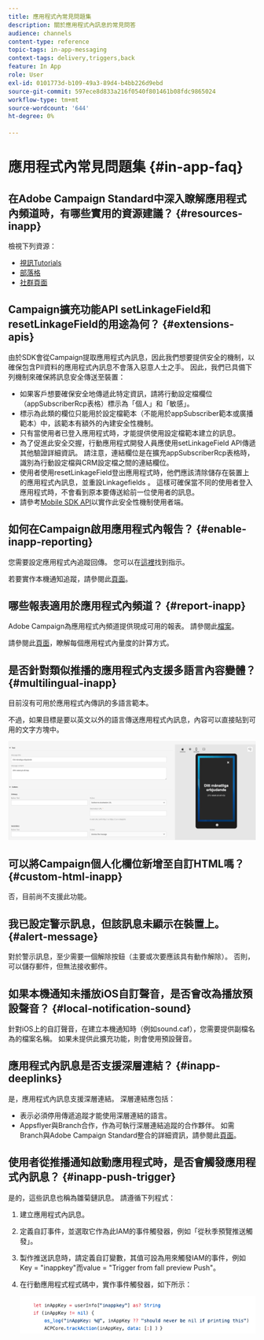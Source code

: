 ```yaml
---
title: 應用程式內常見問題集
description: 關於應用程式內訊息的常見問答
audience: channels
content-type: reference
topic-tags: in-app-messaging
context-tags: delivery,triggers,back
feature: In App
role: User
exl-id: 0101773d-b109-49a3-89d4-b4bb226d9ebd
source-git-commit: 597ece8d833a216f0540f801461b08fdc9865024
workflow-type: tm+mt
source-wordcount: '644'
ht-degree: 0%

---
```


# 應用程式內常見問題集 {#in-app-faq}

## 在Adobe Campaign Standard中深入瞭解應用程式內頻道時，有哪些實用的資源建議？ {#resources-inapp}

檢視下列資源：

* [視訊Tutorials](https://experienceleague.adobe.com/docs/campaign-standard-learn/tutorials/communication-channels/mobile/in-app/in-app-message-overview.html)
* [部落格](https://theblog.adobe.com/get-more-out-of-the-new-in-app-message-channel-from-adobe-campaign/)
* [社群頁面](https://experienceleaguecommunities.adobe.com/t5/adobe-campaign-standard/ct-p/adobe-campaign-standard-community)

## Campaign擴充功能API setLinkageField和resetLinkageField的用途為何？ {#extensions-apis}

由於SDK會從Campaign提取應用程式內訊息，因此我們想要提供安全的機制，以確保包含PII資料的應用程式內訊息不會落入惡意人士之手。 因此，我們已具備下列機制來確保將訊息安全傳送至裝置：

* 如果客戶想要確保安全地傳遞此特定資訊，請將行動設定檔欄位（appSubscriberRcp表格）標示為「個人」和「敏感」。
* 標示為此類的欄位只能用於設定檔範本（不能用於appSubscriber範本或廣播範本）中，該範本有額外的內建安全性機制。
* 只有當使用者已登入應用程式時，才能提供使用設定檔範本建立的訊息。
* 為了促進此安全交握，行動應用程式開發人員應使用setLinkageField API傳遞其他驗證詳細資訊。 請注意，連結欄位是在擴充appSubscriberRcp表格時，識別為行動設定檔與CRM設定檔之間的連結欄位。
* 使用者使用resetLinkageField登出應用程式時，他們應該清除儲存在裝置上的應用程式內訊息，並重設Linkagefields 。 這樣可確保當不同的使用者登入應用程式時，不會看到原本要傳送給前一位使用者的訊息。
* 請參考[Mobile SDK API](https://developer.adobe.com/client-sdks/documentation/adobe-campaign-standard/api-reference/)以實作此安全性機制使用者端。

## 如何在Campaign啟用應用程式內報告？ {#enable-inapp-reporting}

您需要設定應用程式內追蹤回傳。 您可以在[這裡](../../administration/using/configuring-rules-launch.md#inapp-tracking-postback)找到指示。

若要實作本機通知追蹤，請參閱此[頁面](../../administration/using/local-tracking.md)。

## 哪些報表適用於應用程式內頻道？ {#report-inapp}

Adobe Campaign為應用程式內頻道提供現成可用的報表。 請參閱此[檔案](../../reporting/using/in-app-report.md)。

請參閱此[頁面](../../reporting/using/indicator-calculation.md#in-app-delivery)，瞭解每個應用程式內量度的計算方式。

## 是否針對類似推播的應用程式內支援多語言內容變體？ {#multilingual-inapp}

目前沒有可用於應用程式內傳訊的多語言範本。

不過，如果目標是要以英文以外的語言傳送應用程式內訊息，內容可以直接貼到可用的文字方塊中。

![](assets/faq_inapp.png)

## 可以將Campaign個人化欄位新增至自訂HTML嗎？ {#custom-html-inapp}

否，目前尚不支援此功能。

## 我已設定警示訊息，但該訊息未顯示在裝置上。 {#alert-message}

對於警示訊息，至少需要一個解除按鈕（主要或次要應該具有動作解除）。 否則，可以儲存郵件，但無法接收郵件。

## 如果本機通知未播放iOS自訂聲音，是否會改為播放預設聲音？ {#local-notification-sound}

針對iOS上的自訂聲音，在建立本機通知時（例如sound.caf），您需要提供副檔名為的檔案名稱。 如果未提供此擴充功能，則會使用預設聲音。

## 應用程式內訊息是否支援深層連結？ {#inapp-deeplinks}

是，應用程式內訊息支援深層連結。 深層連結應包括：

* 表示必須停用傳遞追蹤才能使用深層連結的語言。
* Appsflyer與Branch合作，作為可執行深層連結追蹤的合作夥伴。 如需Branch與Adobe Campaign Standard整合的詳細資訊，請參閱此[頁面](https://help.branch.io/using-branch/docs/adobe-campaign-standard-1)。

## 使用者從推播通知啟動應用程式時，是否會觸發應用程式內訊息？ {#inapp-push-trigger}

是的，這些訊息也稱為雛菊鏈訊息。 請遵循下列程式：

1. 建立應用程式內訊息。

1. 定義自訂事件，並選取它作為此IAM的事件觸發器，例如「從秋季預覽推送觸發」。

1. 製作推送訊息時，請定義自訂變數，其值可設為用來觸發IAM的事件，例如Key = &quot;inappkey&quot;而value = &quot;Trigger from fall preview Push&quot;。

1. 在行動應用程式程式碼中，實作事件觸發器，如下所示：

   ![](assets/faq_inapp_2.png)

